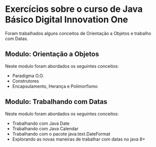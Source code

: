 # Exercícios sobre o curso de Java Básico Digital Innovation One

Foram trabalhados alguns conceitos de Orientação a Objetos e trabalho com Datas.

## Modulo: Orientação a Objetos

Neste modulo foram abordados os seguintes conceitos:

- Paradigma O.O.
- Construtores
- Encapsulamento, Herança e Polimorfismo

## Modulo: Trabalhando com Datas

Neste modulo foram abordados os seguintes conceitos:

- Trabalhando com Java Date
- Trabalhando com Java Calendar
- Trabalhando com o pacote java.text.DateFormat
- Explorando as novas maneiras de trabalhar com datas no java 8+